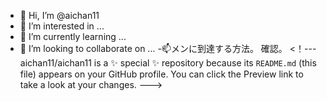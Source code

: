 - 👋 Hi, I’m @aichan11
- 👀 I’m interested in ...
- 🌱 I’m currently learning ...
- 💞️ I’m looking to collaborate on ...
-📫メンに到達する方法。
確認。
<！---
aichan11/aichan11 is a ✨ special ✨ repository because its `README.md` (this file) appears on your GitHub profile.
You can click the Preview link to take a look at your changes.
--->
